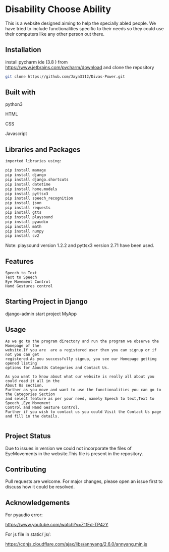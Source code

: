 # Disability Choose Ability

This is a website designed aiming to help the specially abled people. We have tried to include functionalities specific to their needs so they could use their computers like any other person out there.

## Installation

 install pycharm ide (3.8 ) from https://www.jetbrains.com/pycharm/download and clone the repository 

```bash
git clone https://github.com/Jaya3112/Divas-Power.git
```
## Built with
python3

HTML

CSS

Javascript

## Libraries and Packages 

```python
imported libraries using:

pip install manage
pip install django
pip install django.shortcuts
pip install datetime
pip install home.models
pip install pyttsx3
pip install speech_recognition 
pip install json
pip install requests
pip install gtts
pip install playsound
pip install pyaudio
pip install math
pip install numpy
pip install cv2
```
Note: playsound version 1.2.2 and pyttsx3 version 2.71 have been used.


## Features
```
Speech to Text
Text to Speech
Eye Movement Control
Hand Gestures control
```
## Starting Project in Django
django-admin start project MyApp


## Usage

```
As we go to the program directory and run the program we observe the Homepage of the 
website.If you are  are a registered user then you can signup or if not you can get
registered.As you successfully signup, you see our Homepage getting opened listing 
options for AboutUs Categories and Contact Us.

As you want to know about what our website is really all about you could read it all in the
About Us section.
Further as you move and want to use the functionalities you can go to the Categories Section 
and select feature as per your need, namely Speech to text,Text to Speech ,Eye Movement 
Control and Hand Gesture Control.
Further if you wish to contact us you could Visit the Contact Us page and fill in the details.


```
## Project Status

Due to issues in version we could not incorporate the files of 
EyeMovements in the website.This file is present in the 
repository.


## Contributing
Pull requests are welcome. For major changes, please open an issue first to discuss how it 
could be resolved.

## Acknowledgements
For pyaudio error:

https://www.youtube.com/watch?v=Z1fEd-TP4zY

For js file in static/ js/:

https://cdnjs.cloudflare.com/ajax/libs/annyang/2.6.0/annyang.min.js



